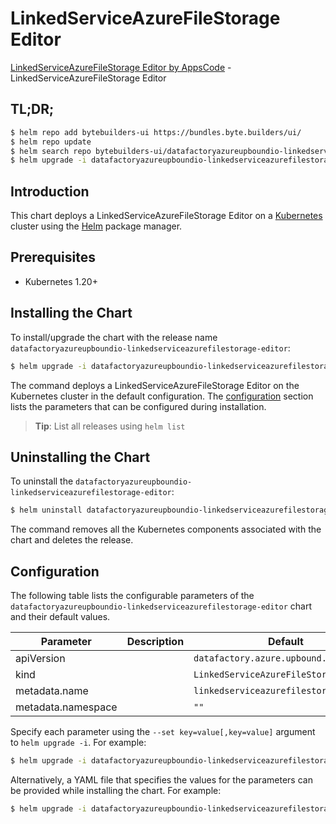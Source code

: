 # LinkedServiceAzureFileStorage Editor

[LinkedServiceAzureFileStorage Editor by AppsCode](https://byte.builders) - LinkedServiceAzureFileStorage Editor

## TL;DR;

```bash
$ helm repo add bytebuilders-ui https://bundles.byte.builders/ui/
$ helm repo update
$ helm search repo bytebuilders-ui/datafactoryazureupboundio-linkedserviceazurefilestorage-editor --version=v0.4.18
$ helm upgrade -i datafactoryazureupboundio-linkedserviceazurefilestorage-editor bytebuilders-ui/datafactoryazureupboundio-linkedserviceazurefilestorage-editor -n default --create-namespace --version=v0.4.18
```

## Introduction

This chart deploys a LinkedServiceAzureFileStorage Editor on a [Kubernetes](http://kubernetes.io) cluster using the [Helm](https://helm.sh) package manager.

## Prerequisites

- Kubernetes 1.20+

## Installing the Chart

To install/upgrade the chart with the release name `datafactoryazureupboundio-linkedserviceazurefilestorage-editor`:

```bash
$ helm upgrade -i datafactoryazureupboundio-linkedserviceazurefilestorage-editor bytebuilders-ui/datafactoryazureupboundio-linkedserviceazurefilestorage-editor -n default --create-namespace --version=v0.4.18
```

The command deploys a LinkedServiceAzureFileStorage Editor on the Kubernetes cluster in the default configuration. The [configuration](#configuration) section lists the parameters that can be configured during installation.

> **Tip**: List all releases using `helm list`

## Uninstalling the Chart

To uninstall the `datafactoryazureupboundio-linkedserviceazurefilestorage-editor`:

```bash
$ helm uninstall datafactoryazureupboundio-linkedserviceazurefilestorage-editor -n default
```

The command removes all the Kubernetes components associated with the chart and deletes the release.

## Configuration

The following table lists the configurable parameters of the `datafactoryazureupboundio-linkedserviceazurefilestorage-editor` chart and their default values.

|     Parameter      | Description |                      Default                      |
|--------------------|-------------|---------------------------------------------------|
| apiVersion         |             | <code>datafactory.azure.upbound.io/v1beta1</code> |
| kind               |             | <code>LinkedServiceAzureFileStorage</code>        |
| metadata.name      |             | <code>linkedserviceazurefilestorage</code>        |
| metadata.namespace |             | <code>""</code>                                   |


Specify each parameter using the `--set key=value[,key=value]` argument to `helm upgrade -i`. For example:

```bash
$ helm upgrade -i datafactoryazureupboundio-linkedserviceazurefilestorage-editor bytebuilders-ui/datafactoryazureupboundio-linkedserviceazurefilestorage-editor -n default --create-namespace --version=v0.4.18 --set apiVersion=datafactory.azure.upbound.io/v1beta1
```

Alternatively, a YAML file that specifies the values for the parameters can be provided while
installing the chart. For example:

```bash
$ helm upgrade -i datafactoryazureupboundio-linkedserviceazurefilestorage-editor bytebuilders-ui/datafactoryazureupboundio-linkedserviceazurefilestorage-editor -n default --create-namespace --version=v0.4.18 --values values.yaml
```
